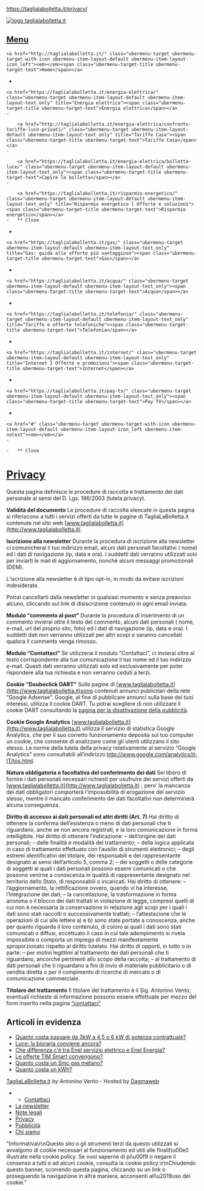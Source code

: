 https://taglialabolletta.it/privacy/

[![logo taglialabolletta.it](http://taglialabolletta.it/wp-content/uploads/2014/06/logo_2013.jpg)](http://taglialabolletta.it)

<a href="" class="ubermenu-responsive-toggle ubermenu-responsive-toggle-main ubermenu-skin-simple-green ubermenu-loc- ubermenu-responsive-toggle-content-align-left ubermenu-responsive-toggle-align-full"><em></em>Menu</a>
-   

    <a href="http://taglialabolletta.it/" class="ubermenu-target ubermenu-target-with-icon ubermenu-item-layout-default ubermenu-item-layout-icon_left"><em></em><span class="ubermenu-target-title ubermenu-target-text">Home</span></a>
-   

    <a href="https://taglialabolletta.it/energia-elettrica/" class="ubermenu-target ubermenu-item-layout-default ubermenu-item-layout-text_only" title="Energia elettrica"><span class="ubermenu-target-title ubermenu-target-text">Energia elettrica</span></a>
    -   

        <a href="http://taglialabolletta.it/energia-elettrica/confronto-tariffe-luce-privati/" class="ubermenu-target ubermenu-item-layout-default ubermenu-item-layout-text_only" title="Tariffe Casa"><span class="ubermenu-target-title ubermenu-target-text">Tariffe Casa</span></a>
    -   

        <a href="https://taglialabolletta.it/energia-elettrica/bolletta-luce/" class="ubermenu-target ubermenu-item-layout-default ubermenu-item-layout-text_only"><span class="ubermenu-target-title ubermenu-target-text">Capire la bolletta</span></a>
    -   

        <a href="https://taglialabolletta.it/risparmio-energetico/" class="ubermenu-target ubermenu-item-layout-default ubermenu-item-layout-text_only" title="Risparmio energetico l Offerte e soluzioni"><span class="ubermenu-target-title ubermenu-target-text">Risparmio energetico</span></a>
    -   ** Close

-   

    <a href="https://taglialabolletta.it/gas/" class="ubermenu-target ubermenu-item-layout-default ubermenu-item-layout-text_only" title="Gas: guida alle offerte più vantaggiose"><span class="ubermenu-target-title ubermenu-target-text">Gas</span></a>
-   

    <a href="https://taglialabolletta.it/acqua/" class="ubermenu-target ubermenu-item-layout-default ubermenu-item-layout-text_only"><span class="ubermenu-target-title ubermenu-target-text">Acqua</span></a>
-   

    <a href="https://taglialabolletta.it/telefonia/" class="ubermenu-target ubermenu-item-layout-default ubermenu-item-layout-text_only" title="Tariffe e offerte telefoniche"><span class="ubermenu-target-title ubermenu-target-text">Telefonia</span></a>
-   

    <a href="https://taglialabolletta.it/internet/" class="ubermenu-target ubermenu-item-layout-default ubermenu-item-layout-text_only" title="Internet I Offerte e promozioni"><span class="ubermenu-target-title ubermenu-target-text">Internet</span></a>
-   

    <a href="https://taglialabolletta.it/pay-tv/" class="ubermenu-target ubermenu-item-layout-default ubermenu-item-layout-text_only"><span class="ubermenu-target-title ubermenu-target-text">Pay TV</span></a>
-   

    <a href="#" class="ubermenu-target ubermenu-target-with-icon ubermenu-item-layout-default ubermenu-item-layout-icon_left ubermenu-item-notext"><em></em></a>
    -   

    -   ** Close

[Privacy](https://taglialabolletta.it/privacy/ "Permanent Link: Privacy")
=========================================================================

Questa pagina definisce le procedure di raccolta e trattamento dei dati personale ai sensi del D. Lgs. 196/2003 (tutela privacy).

**Validità del documento**
Le procedure di raccolta elencate in questa pagina si riferiscono a tutti i servizi offerti da tutte le pagine di TagliaLaBolletta.it contenute nel sito web [www.taglialabolletta.it](http://www.taglialabolletta.it)

**Iscrizione alla newsletter**
Durante la procedura di iscrizione alla newsletter ci comunicherai il tuo indirizzo email, alcuni dati personali facoltativi ( nome) ed i dati di navigazione (ip, data e ora). I suddetti dati verranno utilizzati solo per inviarti le mail di aggiornamento, nonchè alcuni messaggi promozionali (DEM).

L’iscrizione alla newsletter è di tipo opt-in, in modo da evitare iscrizioni indesiderate.

Potrai cancellarti dalla newsletter in qualsiasi momento e senza preavviso alcuno, cliccando sul link di disiscrizione contenuto in ogni email inviata.

**Modulo “commento al post”**
Durante la procedura di inserimento di un commento invierai oltre il testo del commento, alcuni dati personali ( nome, e-mail, url del proprio sito, foto) ed i dati di navigazione (ip, data e ora). I suddetti dati non verranno utilizzati per altri scopi e saranno cancellati qualora il commento venga rimosso.

**Modulo “Contattaci”**
Se utilizzerai il modulo “Contattaci”, ci invierai oltre al testo corrispondente alla tue comunicazione il tuo nome ed il tuo indirizzo e-mail.
Questi dati verranno utilizzati solo ed esclusivamente per poter rispondere alla tua richiesta e non verranno ceduti a terzi.

**Cookie “Doubeclick DART”**
Sulle pagine di [www.taglialabolletta.it](http://www.taglialabolletta.it)sono contenuti annunci publicitari della rete “Google Adsense”.
Google, al fine di pubblicare annunci sulla base dei tuoi interessi, utilizza il cookie DART.
Tu potrai scegliere di non utilizzare il cookie DART consultando la [pagina per la disattivazione della pubblicità](http://www.google.com/privacy_ads.html).

**Cookie Google Analytics**
[www.taglialabolletta.it](http://www.taglialabolletta.it) utilizza il servizio di statistica Google Analytics, che per il suo corretto funzionamento deposita sul tuo computer un cookie, che consente di analizzare come gli utenti utilizzano il sito stesso.
Le norme della tutela della privacy relativamente al servizio “Google Analytics” sono consultabili all’indirizzo <http://www.google.com/analytics/it-IT/tos.html>.

**Natura obbligatoria o facoltativa del conferimento dei dati**
Sei libero di fornire i dati personali necessari richiesti per usufruire dei servizi offerti da [www.taglialabolletta.it](http://www.taglialabolletta.it) ; pero’ la mancanza dei dati obbligatori comporterà l’impossibilità di erogazione del servizio stesso, mentre il mancato conferimento dei dati facoltativi non determinerà alcuna conseguenza.

**Diritto di accesso ai dati personali ed altri diritti (Art. 7)**
Hai diritto di ottenere la conferma dell’esistenza o meno di dati personali che ti riguardano, anche se non ancora registrati, e la loro comunicazione in forma intelligibile.
Hai diritto di ottenere l’indicazione:
– dell’origine dei dati personali;
– delle finalità e modalità del trattamento;
– della logica applicata in caso di trattamento effettuato con l’ausilio di strumenti elettronici;
– degli estremi identificativi del titolare, dei responsabili e del rappresentante designato ai sensi dell’articolo 5, comma 2;
– dei soggetti o delle categorie di soggetti ai quali i dati personali possono essere comunicati o che possono venirne a conoscenza in qualità di rappresentante designato nel territorio dello Stato, di responsabili o incaricati.
Hai diritto di ottenere:
– l’aggiornamento, la rettificazione ovvero, quando vi ha interesse, l’integrazione dei dati;
– la cancellazione, la trasformazione in forma anonima o il blocco dei dati trattati in violazione di legge, compresi quelli di cui non è necessaria la conservazione in relazione agli scopi per i quali i dati sono stati raccolti o successivamente trattati;
– l’attestazione che le operazioni di cui alle lettere a) e b) sono state portate a conoscenza, anche per quanto riguarda il loro contenuto, di coloro ai quali i dati sono stati comunicati o diffusi, eccettuato il caso in cui tale adempimento si rivela impossibile o comporta un impiego di mezzi manifestamente sproporzionato rispetto al diritto tutelato.
Hai diritto di opporti, in tutto o in parte:
– per motivi legittimi al trattamento dei dati personali che ti riguardano, ancorché pertinenti allo scopo della raccolta;
– al trattamento di dati personali che ti riguardano a fini di invio di materiale pubblicitario o di vendita diretta o per il compimento di ricerche di mercato o di comunicazione commerciale.

**Titolare del trattamento**
Il titolare del trattamento è il Sig. Antonino Vento; eventuali richieste di informazione possono essere effettuate per mezzo del form inserito nella pagina [“contattaci”](http://taglialabolletta.it/contattaci)

<span id="ctomessage" class="ctounselectable"></span>
<a href="" id="ctoclose"></a>

Articoli in evidenza
--------------------

-   [Quanto costa passare da 3kW a 4,5 o 6 kW di potenza contrattuale?](http://taglialabolletta.it/quanto-costa-passare-da-3-a-45-o-6-kw-di-potenza/)
-   [Luce: la bioraria conviene ancora?](http://taglialabolletta.it/luce-e-meglio-la-tariffa-bioraria-o-monoraria/)
-   [Che differenza c'è tra Enel servizio elettrico e Enel Energia?](http://taglialabolletta.it/che-differenza-ce-tra-enel-servizio-elettrico-e-enel-energia/)
-   [Le offerte TIM Smart convengono?](http://taglialabolletta.it/tim-smart/)
-   [Quanto costa un Smc gas metano?](http://taglialabolletta.it/quanto-costa-un-metro-cubo-smc-di-gas-metano/)
-   [Quanto costa un kWh?](http://taglialabolletta.it/quanto-costa-un-kwh/)

[TagliaLaBolletta.it](http://www.taglialabolletta.it/) *by* Antonino Vento - Hosted by [Dagmaweb](http://www.dagmaweb.it/whois/aff.php?aff=017)

-   -   [Contattaci](https://taglialabolletta.it/contattaci/)
-   [La newsletter](https://taglialabolletta.it/newsletter/)
-   [Note legali](https://taglialabolletta.it/note-legali/)
-   [Privacy](https://taglialabolletta.it/privacy/)
-   [Pubblicità](https://taglialabolletta.it/pubblicita/)
-   [Chi siamo](https://taglialabolletta.it/chi-siamo/)

<span>"Informativa\\r\\nQuesto sito o gli strumenti terzi da questo utilizzati si avvalgono di cookie necessari al funzionamento ed utili alle finalit\\u00e0 illustrate nella cookie policy. Se vuoi saperne di pi\\u00f9 o negare il consenso a tutti o ad alcuni cookie, consulta la cookie policy.\\r\\nChiudendo questo banner, scorrendo questa pagina, cliccando su un link o proseguendo la navigazione in altra maniera, acconsenti all\\u2019uso dei cookie."</span><a href="http://taglialabolletta.it/privacy/" class="italybtn"></a>



